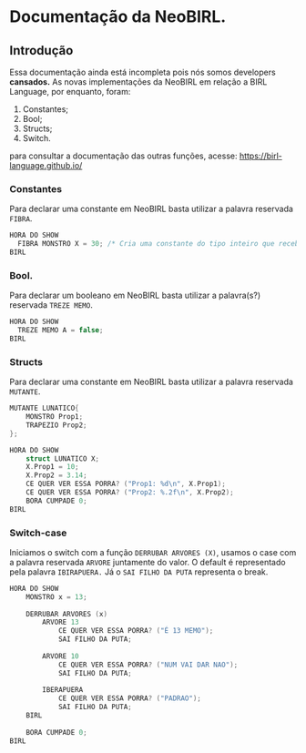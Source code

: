 # Documentação da NeoBIRL.


## Introdução
Essa documentação ainda está incompleta pois nós somos developers <b>cansados.</b> As novas implementações da NeoBIRL em relação a BIRL Language, por enquanto, foram:
1. Constantes;
2. Bool;
3. Structs;
4. Switch.

para consultar a documentação das outras funções, acesse: https://birl-language.github.io/
### Constantes

Para declarar uma constante em NeoBIRL basta utilizar a palavra reservada <code>FIBRA</code>.

```C
HORA DO SHOW
  FIBRA MONSTRO X = 30; /* Cria uma constante do tipo inteiro que recebe o valor 30. */
BIRL
```

### Bool.
Para declarar um booleano em NeoBIRL basta utilizar a palavra(s?) reservada <code>TREZE MEMO</code>.
```C
HORA DO SHOW
  TREZE MEMO A = false;
BIRL
```

### Structs

Para declarar uma constante em NeoBIRL basta utilizar a palavra reservada <code>MUTANTE</code>.

```C
MUTANTE LUNATICO{
    MONSTRO Prop1;
    TRAPEZIO Prop2;
};

HORA DO SHOW
    struct LUNATICO X;
    X.Prop1 = 10;
    X.Prop2 = 3.14;
    CE QUER VER ESSA PORRA? ("Prop1: %d\n", X.Prop1);
    CE QUER VER ESSA PORRA? ("Prop2: %.2f\n", X.Prop2);
    BORA CUMPADE 0;
BIRL
```

### Switch-case

Iniciamos o switch com a função <code>DERRUBAR ARVORES (X)</code>, usamos o case com a palavra reservada <code>ARVORE</code> juntamente do valor. O default é representado pela palavra <code>IBIRAPUERA.</code> Já o <code>SAI FILHO DA PUTA</code> representa o break.

```C
HORA DO SHOW
    MONSTRO x = 13;
    
    DERRUBAR ARVORES (x)
        ARVORE 13
            CE QUER VER ESSA PORRA? ("É 13 MEMO");
            SAI FILHO DA PUTA;
        
        ARVORE 10
            CE QUER VER ESSA PORRA? ("NUM VAI DAR NAO");
            SAI FILHO DA PUTA;
        
        IBERAPUERA
            CE QUER VER ESSA PORRA? ("PADRAO");
            SAI FILHO DA PUTA;
    BIRL
    
    BORA CUMPADE 0;
BIRL
```

